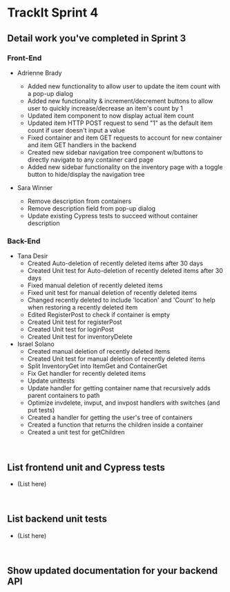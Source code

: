 # TrackIt Sprint 4

## Detail work you've completed in Sprint 3

### Front-End
* Adrienne Brady
  * Added new functionality to allow user to update the item count with a pop-up dialog
  * Added new functionality & increment/decrement buttons to allow user to quickly increase/decrease an item's count by 1
  * Updated item component to now display actual item count
  * Updated item HTTP POST request to send "1" as the default item count if user doesn't input a value
  * Fixed container and item GET requests to account for new container and item GET handlers in the backend
  * Created new sidebar navigation tree component w/buttons to directly navigate to any container card page
  * Added new sidebar functionality on the inventory page with a toggle button to hide/display the navigation tree


* Sara Winner
  * Remove description from containers
  * Remove description field from pop-up dialog
  * Update existing Cypress tests to succeed without container description 

### Back-End
* Tana Desir
  *  Created Auto-deletion of recently deleted items after 30 days
  *  Created Unit test for Auto-deletion of recently deleted items after 30 days
  *  Fixed manual deletion of recently deleted items
  *  Fixed unit test for manual deletion of recently deleted items
  *  Changed recently deleted to include 'location' and 'Count' to help when restoring a recently deleted item
  *  Edited RegisterPost to check if container is empty
  *  Created Unit test for registerPost
  *  Created Unit test for loginPost
  *  Created Unit test for inventoryDelete
* Israel Solano
  *  Created manual deletion of recently deleted items
  *  Created Unit test for manual deletion of recently deleted items
  *  Split InventoryGet into ItemGet and ContainerGet
  *  Fix Get handler for recently deleted items
  *  Update unittests
  *  Update handler for getting container name that recursively adds parent containers to path
  *  Optimize invdelete, invput, and invpost handlers with switches (and put tests)
  *  Created a handler for getting the user's tree of containers
  *  Created a function that returns the children inside a container
  *  Created a unit test for getChildren
<p>&nbsp;</p>

## List frontend unit and Cypress tests
* (List here)
<p>&nbsp;</p>

## List backend unit tests
* (List here)
<p>&nbsp;</p>

## Show updated documentation for your backend API 
